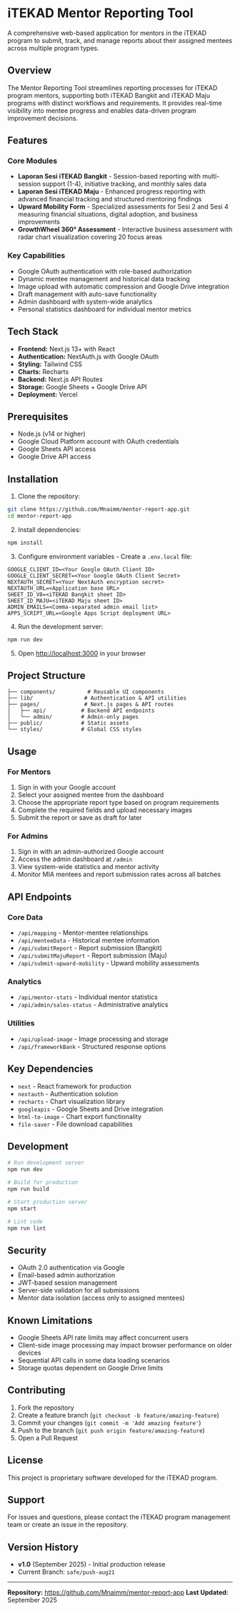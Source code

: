 # iTEKAD Mentor Reporting Tool

A comprehensive web-based application for mentors in the iTEKAD program to submit, track, and manage reports about their assigned mentees across multiple program types.

## Overview

The Mentor Reporting Tool streamlines reporting processes for iTEKAD program mentors, supporting both iTEKAD Bangkit and iTEKAD Maju programs with distinct workflows and requirements. It provides real-time visibility into mentee progress and enables data-driven program improvement decisions.

## Features

### Core Modules

- **Laporan Sesi iTEKAD Bangkit** - Session-based reporting with multi-session support (1-4), initiative tracking, and monthly sales data
- **Laporan Sesi iTEKAD Maju** - Enhanced progress reporting with advanced financial tracking and structured mentoring findings
- **Upward Mobility Form** - Specialized assessments for Sesi 2 and Sesi 4 measuring financial situations, digital adoption, and business improvements
- **GrowthWheel 360° Assessment** - Interactive business assessment with radar chart visualization covering 20 focus areas

### Key Capabilities

- Google OAuth authentication with role-based authorization
- Dynamic mentee management and historical data tracking
- Image upload with automatic compression and Google Drive integration
- Draft management with auto-save functionality
- Admin dashboard with system-wide analytics
- Personal statistics dashboard for individual mentor metrics

## Tech Stack

- **Frontend:** Next.js 13+ with React
- **Authentication:** NextAuth.js with Google OAuth
- **Styling:** Tailwind CSS
- **Charts:** Recharts
- **Backend:** Next.js API Routes
- **Storage:** Google Sheets + Google Drive API
- **Deployment:** Vercel

## Prerequisites

- Node.js (v14 or higher)
- Google Cloud Platform account with OAuth credentials
- Google Sheets API access
- Google Drive API access

## Installation

1. Clone the repository:
```bash
git clone https://github.com/Mnaimm/mentor-report-app.git
cd mentor-report-app
```

2. Install dependencies:
```bash
npm install
```

3. Configure environment variables - Create a `.env.local` file:
```env
GOOGLE_CLIENT_ID=<Your Google OAuth Client ID>
GOOGLE_CLIENT_SECRET=<Your Google OAuth Client Secret>
NEXTAUTH_SECRET=<Your NextAuth encryption secret>
NEXTAUTH_URL=<Application base URL>
SHEET_ID_V8=<iTEKAD Bangkit sheet ID>
SHEET_ID_MAJU=<iTEKAD Maju sheet ID>
ADMIN_EMAILS=<Comma-separated admin email list>
APPS_SCRIPT_URL=<Google Apps Script deployment URL>
```

4. Run the development server:
```bash
npm run dev
```

5. Open [http://localhost:3000](http://localhost:3000) in your browser

## Project Structure

```
├── components/          # Reusable UI components
├── lib/                # Authentication & API utilities
├── pages/              # Next.js pages & API routes
│   ├── api/           # Backend API endpoints
│   └── admin/         # Admin-only pages
├── public/            # Static assets
└── styles/            # Global CSS styles
```

## Usage

### For Mentors

1. Sign in with your Google account
2. Select your assigned mentee from the dashboard
3. Choose the appropriate report type based on program requirements
4. Complete the required fields and upload necessary images
5. Submit the report or save as draft for later

### For Admins

1. Sign in with an admin-authorized Google account
2. Access the admin dashboard at `/admin`
3. View system-wide statistics and mentor activity
4. Monitor MIA mentees and report submission rates across all batches

## API Endpoints

### Core Data
- `/api/mapping` - Mentor-mentee relationships
- `/api/menteeData` - Historical mentee information
- `/api/submitReport` - Report submission (Bangkit)
- `/api/submitMajuReport` - Report submission (Maju)
- `/api/submit-upward-mobility` - Upward mobility assessments

### Analytics
- `/api/mentor-stats` - Individual mentor statistics
- `/api/admin/sales-status` - Administrative analytics

### Utilities
- `/api/upload-image` - Image processing and storage
- `/api/frameworkBank` - Structured response options

## Key Dependencies

- `next` - React framework for production
- `nextauth` - Authentication solution
- `recharts` - Chart visualization library
- `googleapis` - Google Sheets and Drive integration
- `html-to-image` - Chart export functionality
- `file-saver` - File download capabilities

## Development

```bash
# Run development server
npm run dev

# Build for production
npm run build

# Start production server
npm start

# Lint code
npm run lint
```

## Security

- OAuth 2.0 authentication via Google
- Email-based admin authorization
- JWT-based session management
- Server-side validation for all submissions
- Mentor data isolation (access only to assigned mentees)

## Known Limitations

- Google Sheets API rate limits may affect concurrent users
- Client-side image processing may impact browser performance on older devices
- Sequential API calls in some data loading scenarios
- Storage quotas dependent on Google Drive limits

## Contributing

1. Fork the repository
2. Create a feature branch (`git checkout -b feature/amazing-feature`)
3. Commit your changes (`git commit -m 'Add amazing feature'`)
4. Push to the branch (`git push origin feature/amazing-feature`)
5. Open a Pull Request

## License

This project is proprietary software developed for the iTEKAD program.

## Support

For issues and questions, please contact the iTEKAD program management team or create an issue in the repository.

## Version History

- **v1.0** (September 2025) - Initial production release
- Current Branch: `safe/push-aug21`

---

**Repository:** https://github.com/Mnaimm/mentor-report-app
**Last Updated:** September 2025
